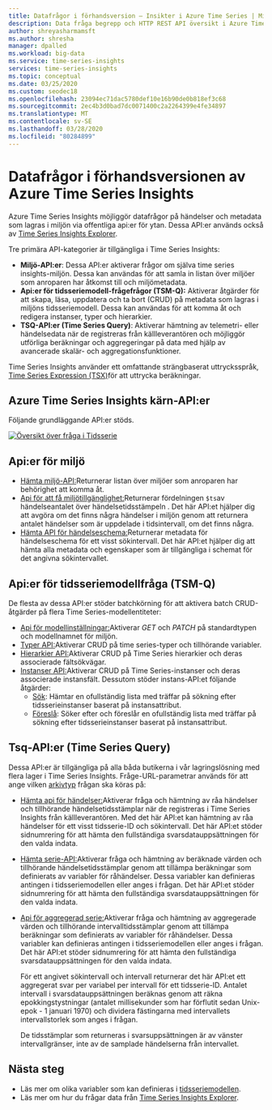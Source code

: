 ```yaml
---
title: Datafrågor i förhandsversion – Insikter i Azure Time Series | Microsoft-dokument
description: Data fråga begrepp och HTTP REST API översikt i Azure Time Series Insights Preview.
author: shreyasharmamsft
ms.author: shresha
manager: dpalled
ms.workload: big-data
ms.service: time-series-insights
services: time-series-insights
ms.topic: conceptual
ms.date: 03/25/2020
ms.custom: seodec18
ms.openlocfilehash: 23094ec71dac5780def10e16b90de0b818ef3c68
ms.sourcegitcommit: 2ec4b3d0bad7dc0071400c2a2264399e4fe34897
ms.translationtype: MT
ms.contentlocale: sv-SE
ms.lasthandoff: 03/28/2020
ms.locfileid: "80284899"
---
```

# <a name="data-querying-in-azure-time-series-insights-preview"></a>Datafrågor i förhandsversionen av Azure Time Series Insights

Azure Time Series Insights möjliggör datafrågor på händelser och metadata som lagras i miljön via offentliga api:er för ytan. Dessa API:er används också av [Time Series Insights Explorer](https://docs.microsoft.com/azure/time-series-insights/time-series-insights-update-explorer).

Tre primära API-kategorier är tillgängliga i Time Series Insights:

* **Miljö-API:er**: Dessa API:er aktiverar frågor om själva time series insights-miljön. Dessa kan användas för att samla in listan över miljöer som anroparen har åtkomst till och miljömetadata.
* **Api:er för tidsseriemodell-frågefrågor (TSM-Q):** Aktiverar åtgärder för att skapa, läsa, uppdatera och ta bort (CRUD) på metadata som lagras i miljöns tidsseriemodell. Dessa kan användas för att komma åt och redigera instanser, typer och hierarkier.
* **TSQ-API:er (Time Series Query)**: Aktiverar hämtning av telemetri- eller händelsedata när de registreras från källleverantören och möjliggör utförliga beräkningar och aggregeringar på data med hjälp av avancerade skalär- och aggregationsfunktioner.

Time Series Insights använder ett omfattande strängbaserat uttrycksspråk, [Time Series Expression (TSX)](https://docs.microsoft.com/rest/api/time-series-insights/preview#time-series-expression-and-syntax)för att uttrycka beräkningar.

## <a name="azure-time-series-insights-core-apis"></a>Azure Time Series Insights kärn-API:er

Följande grundläggande API:er stöds.

[![Översikt över fråga i Tidsserie](media/v2-update-tsq/tsq.png)](media/v2-update-tsq/tsq.png#lightbox)

## <a name="environment-apis"></a>Api:er för miljö

* [Hämta miljö-API:](https://docs.microsoft.com/rest/api/time-series-insights/management/environments/get)Returnerar listan över miljöer som anroparen har behörighet att komma åt.
* [Api för att få miljötillgänglighet:](https://docs.microsoft.com/rest/api/time-series-insights/dataaccess(preview)/query/getavailability)Returnerar fördelningen `$ts`av händelseantalet över händelsetidsstämpeln . Det här API:et hjälper dig att avgöra om det finns några händelser i miljön genom att returnera antalet händelser som är uppdelade i tidsintervall, om det finns några.
* [Hämta API för händelseschema:](https://docs.microsoft.com/rest/api/time-series-insights/dataaccess(preview)/query/geteventschema)Returnerar metadata för händelseschema för ett visst sökintervall. Det här API:et hjälper dig att hämta alla metadata och egenskaper som är tillgängliga i schemat för det angivna sökintervallet.

## <a name="time-series-model-query-tsm-q-apis"></a>Api:er för tidsseriemodellfråga (TSM-Q)

De flesta av dessa API:er stöder batchkörning för att aktivera batch CRUD-åtgärder på flera Time Series-modellentiteter:

* [Api för modellinställningar:](https://docs.microsoft.com/rest/api/time-series-insights/preview#model-settings-api)Aktiverar *GET* och *PATCH* på standardtypen och modellnamnet för miljön.
* [Typer API:](https://docs.microsoft.com/rest/api/time-series-insights/preview#types-api)Aktiverar CRUD på time series-typer och tillhörande variabler.
* [Hierarkier API:](https://docs.microsoft.com/rest/api/time-series-insights/preview#hierarchies-api)Aktiverar CRUD på Time Series hierarkier och deras associerade fältsökvägar.
* [Instanser API:](https://docs.microsoft.com/rest/api/time-series-insights/preview#instances-api)Aktiverar CRUD på Time Series-instanser och deras associerade instansfält. Dessutom stöder instans-API:et följande åtgärder:
  * [Sök](https://docs.microsoft.com/rest/api/time-series-insights/dataaccess(preview)/timeseriesinstances/search): Hämtar en ofullständig lista med träffar på sökning efter tidsserieinstanser baserat på instansattribut.
  * [Föreslå](https://docs.microsoft.com/rest/api/time-series-insights/dataaccess(preview)/timeseriesinstances/suggest): Söker efter och föreslår en ofullständig lista med träffar på sökning efter tidsserieinstanser baserat på instansattribut.

## <a name="time-series-query-tsq-apis"></a>Tsq-API:er (Time Series Query)

Dessa API:er är tillgängliga på alla båda butikerna i vår lagringslösning med flera lager i Time Series Insights. Fråge-URL-parametrar används för att ange vilken [arkivtyp](https://docs.microsoft.com/rest/api/time-series-insights/dataaccess(preview)/query/execute#uri-parameters) frågan ska köras på:

* [Hämta api för händelser:](https://docs.microsoft.com/rest/api/time-series-insights/dataaccess(preview)/query/execute#getevents)Aktiverar fråga och hämtning av råa händelser och tillhörande händelsetidsstämplar när de registreras i Time Series Insights från källleverantören. Med det här API:et kan hämtning av råa händelser för ett visst tidsserie-ID och sökintervall. Det här API:et stöder sidnumrering för att hämta den fullständiga svarsdatauppsättningen för den valda indata. 

* [Hämta serie-API:](https://docs.microsoft.com/rest/api/time-series-insights/dataaccess(preview)/query/execute#getseries)Aktiverar fråga och hämtning av beräknade värden och tillhörande händelsetidsstämplar genom att tillämpa beräkningar som definierats av variabler för råhändelser. Dessa variabler kan definieras antingen i tidsseriemodellen eller anges i frågan. Det här API:et stöder sidnumrering för att hämta den fullständiga svarsdatauppsättningen för den valda indata. 

* [Api för aggregerad serie:](https://docs.microsoft.com/rest/api/time-series-insights/dataaccess(preview)/query/execute#aggregateseries)Aktiverar fråga och hämtning av aggregerade värden och tillhörande intervalltidsstämplar genom att tillämpa beräkningar som definierats av variabler för råhändelser. Dessa variabler kan definieras antingen i tidsseriemodellen eller anges i frågan. Det här API:et stöder sidnumrering för att hämta den fullständiga svarsdatauppsättningen för den valda indata. 
  
  För ett angivet sökintervall och intervall returnerar det här API:et ett aggregerat svar per variabel per intervall för ett tidsserie-ID. Antalet intervall i svarsdatauppsättningen beräknas genom att räkna epokkingstystningar (antalet millisekunder som har förflutit sedan Unix-epok - 1 januari 1970) och dividera fästingarna med intervallets intervallstorlek som anges i frågan.

  De tidsstämplar som returneras i svarsuppsättningen är av vänster intervallgränser, inte av de samplade händelserna från intervallet. 

## <a name="next-steps"></a>Nästa steg

- Läs mer om olika variabler som kan definieras i [tidsseriemodellen](https://docs.microsoft.com/azure/time-series-insights/time-series-insights-update-tsm).
- Läs mer om hur du frågar data från [Time Series Insights Explorer](https://docs.microsoft.com/azure/time-series-insights/time-series-insights-update-explorer).
